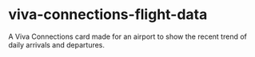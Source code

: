 # viva-connections-flight-data
A Viva Connections card made for an airport to show the recent trend of daily arrivals and departures.
